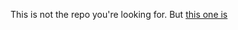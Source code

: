 This is not the repo you're looking for. But [this one is](https://github.com/radar/guides/tree/master/warden)
